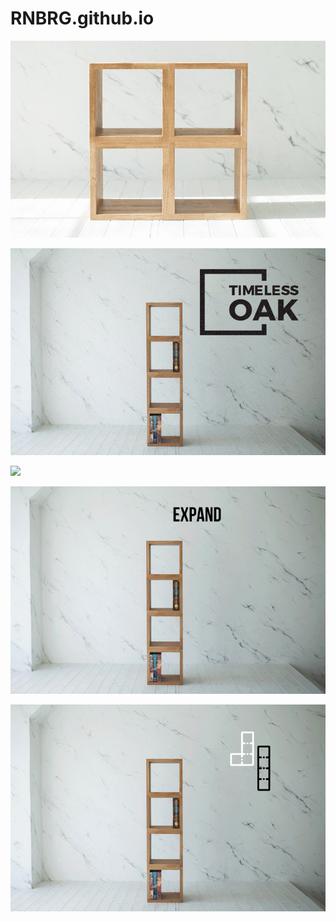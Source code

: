 # RNBRG.github.io


![](5shapes.gif)

![](collection_gif.gif)

![](easytobuild.gif)





![](695px_collection_gif_02.gif)

![](695px_collection_gif_03.gif)
